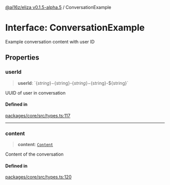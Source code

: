 [@ai16z/eliza v0.1.5-alpha.5](../index.md) / ConversationExample

# Interface: ConversationExample

Example conversation content with user ID

## Properties

### userId

> **userId**: \`$\{string\}-$\{string\}-$\{string\}-$\{string\}-$\{string\}\`

UUID of user in conversation

#### Defined in

[packages/core/src/types.ts:117](https://github.com/roschler/eliza/blob/main/packages/core/src/types.ts#L117)

***

### content

> **content**: [`Content`](Content.md)

Content of the conversation

#### Defined in

[packages/core/src/types.ts:120](https://github.com/roschler/eliza/blob/main/packages/core/src/types.ts#L120)
